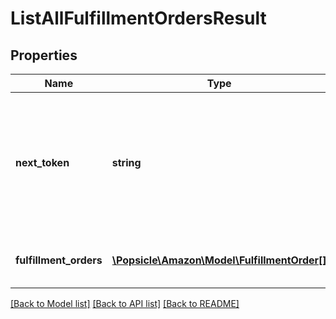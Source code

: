 # ListAllFulfillmentOrdersResult

## Properties
Name | Type | Description | Notes
------------ | ------------- | ------------- | -------------
**next_token** | **string** | When present and not empty, pass this string token in the next request to return the next response page. | [optional] 
**fulfillment_orders** | [**\Popsicle\Amazon\Model\FulfillmentOrder[]**](FulfillmentOrder.md) | An array of fulfillment order information. | [optional] 

[[Back to Model list]](../../README.md#documentation-for-models) [[Back to API list]](../../README.md#documentation-for-api-endpoints) [[Back to README]](../../README.md)

